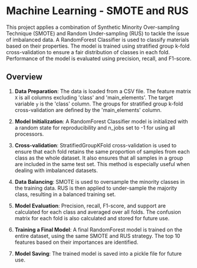   # Machine Learning - SMOTE and RUS

This project applies a combination of Synthetic Minority Over-sampling Technique (SMOTE) and Random Under-sampling (RUS) to tackle the issue of imbalanced data. A RandomForest Classifier is used to classify materials based on their properties. The model is trained using stratified group k-fold cross-validation to ensure a fair distribution of classes in each fold. Performance of the model is evaluated using precision, recall, and F1-score. 

## Overview

1. **Data Preparation**: The data is loaded from a CSV file. The feature matrix `X` is all columns excluding 'class' and 'main_elements'. The target variable `y` is the 'class' column. The groups for stratified group k-fold cross-validation are defined by the 'main_elements' column.

2. **Model Initialization**: A RandomForest Classifier model is initialized with a random state for reproducibility and n_jobs set to -1 for using all processors.

3. **Cross-validation**: StratifiedGroupKFold cross-validation is used to ensure that each fold retains the same proportion of samples from each class as the whole dataset. It also ensures that all samples in a group are included in the same test set. This method is especially useful when dealing with imbalanced datasets.

4. **Data Balancing**: SMOTE is used to oversample the minority classes in the training data. RUS is then applied to under-sample the majority class, resulting in a balanced training set.

5. **Model Evaluation**: Precision, recall, F1-score, and support are calculated for each class and averaged over all folds. The confusion matrix for each fold is also calculated and stored for future use.

6. **Training a Final Model**: A final RandomForest model is trained on the entire dataset, using the same SMOTE and RUS strategy. The top 10 features based on their importances are identified.

7. **Model Saving**: The trained model is saved into a pickle file for future use.
